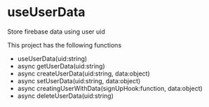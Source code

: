# useUserData
Store firebase data using user uid

This project has the following functions
- useUserData(uid:string)
- async getUserData(uid:string)
- async createUserData(uid:string, data:object)
- async setUserData(uid:string, data:object)
- async creatingUserWithData(signUpHook:function, data:object)
- async deleteUserData(uid:string)
